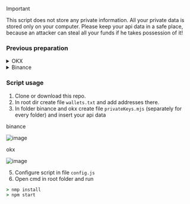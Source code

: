 > [!IMPORTANT]
> This script does not store any private information. All your private data is stored only on your computer. Please keep your api data in a safe place, because an attacker can steal all your funds if he takes possession of it!

### Previous preparation
<details>
<summary>OKX</summary>
 
1. Install [node.js](https://nodejs.org/en/download) if it is not already installed.

   To check that `node.js` is installed, write the command in the cmd
```ruby
> node -v
v18.13.0
```
2. Create [okx api](https://www.okx.com/ua/account/my-api) with the ability to withdraw funds and save your `apikey`, `secretKey` and `password` in a safe place.
<p align="left">
 <img src="https://github.com/iskariott/cexWithdraw/assets/97576455/fc84b72d-f901-4d9a-baf9-271e2fa350d7" >
</p>

3. Add crypto addresses which you want to use in script to Whitelist and mark up "Save as verified address to skip future verification"
<p align="left">
 <img src="https://github.com/iskariott/cexWithdraw/assets/97576455/51f24330-c403-4124-af2b-8a1f9ed138b3">
</p>

</details>

<details>
<summary>Binance</summary>
 
1. Install [node.js](https://nodejs.org/en/download) if it is not already installed.

   To check that `node.js` is installed, write the command in the cmd
```ruby
> node -v
v18.13.0
```
2. Create [binance api](https://www.binance.com/uk-UA/my/settings/api-management) with the ability to withdraw funds and save your `apikey` and `secretKey` in a safe place.
<p align="left">
 <img src="https://github.com/iskariott/cexWithdraw/assets/97576455/0b947951-4316-43a5-9eac-335007aaed85" >
</p>

</details>

### Script usage

1. Clone or download this repo.
2. In root dir create file `wallets.txt` and add addresses there.
3. In folder binance and okx create file `privateKeys.mjs` (separately for every folder) and insert your api data

binance

![image](https://github.com/iskariott/cexWithdraw/assets/97576455/2b02b1e9-d2ef-430b-bf84-b1f1325133e9)

okx

![image](https://github.com/iskariott/cexWithdraw/assets/97576455/494846f0-27bb-4efa-847d-1e89b3c48755)


5. Configure script in file `config.js`
6. Open cmd in root folder and run
```ruby
> nmp install
> npm start
```
